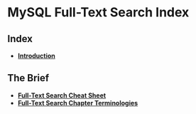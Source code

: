 # MySQL Full-Text Search Index

## Index
* **[Introduction](./introduction.md)** <br>

## The Brief
* **[Full-Text Search Cheat Sheet](./full-text-cheat-sheet.md)** <br>
* **[Full-Text Search Chapter Terminologies](./full-text-terminology.md)** <br>
